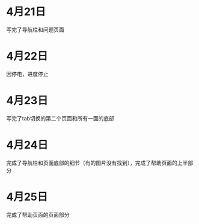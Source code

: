 # 4月21日

写完了导航栏和问题页面

# 4月22日

因停电，进度停止

# 4月23日

写完了tab切换的第二个页面和所有一面的底部

# 4月24日

完成了导航栏和页面底部的细节（有的图片没有找到），完成了帮助页面的上半部分

# 4月25日

完成了帮助页面的页面部分